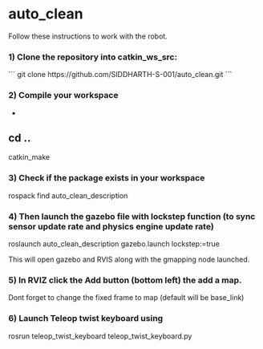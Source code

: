 # auto_clean
Follow these instructions to work with the robot.

<h3>1) Clone the repository into catkin_ws_src:</h3>
```
  git clone https://github.com/SIDDHARTH-S-001/auto_clean.git
  ```
 
### 2) Compile your workspace
  -
  cd ..
  -
  catkin_make
  
### 3) Check if the package exists in your workspace
  rospack find auto_clean_description
  
### 4) Then launch the gazebo file with lockstep function (to sync sensor update rate and physics engine update rate)
  roslaunch auto_clean_description gazebo.launch lockstep:=true

This will open gazebo and RVIS along with the gmapping node launched.
### 5) In RVIZ click the Add button (bottom left) the add a map.
   Dont forget to change the fixed frame to map (default will be base_link)

### 6) Launch Teleop twist keyboard using 
   rosrun teleop_twist_keyboard teleop_twist_keyboard.py 



